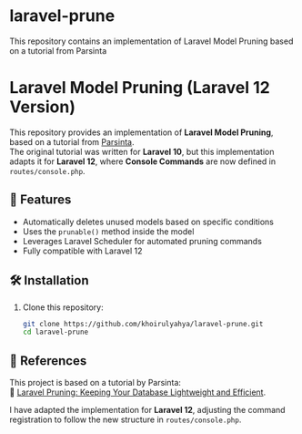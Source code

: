 # laravel-prune
This repository contains an implementation of Laravel Model Pruning based on a tutorial from Parsinta

# Laravel Model Pruning (Laravel 12 Version)

This repository provides an implementation of **Laravel Model Pruning**, based on a tutorial from [Parsinta](https://parsinta.com/articles/tutorial-laravel-pruning-menjaga-database-anda-tetap-ringan-dan-efisien-sengk).  
The original tutorial was written for **Laravel 10**, but this implementation adapts it for **Laravel 12**, where **Console Commands** are now defined in `routes/console.php`.

## 📌 Features  
- Automatically deletes unused models based on specific conditions  
- Uses the `prunable()` method inside the model  
- Leverages Laravel Scheduler for automated pruning commands  
- Fully compatible with Laravel 12  

## 🛠 Installation  
1. Clone this repository:  
   ```sh
   git clone https://github.com/khoirulyahya/laravel-prune.git
   cd laravel-prune

## 📖 References  
This project is based on a tutorial by Parsinta:  
🔗 [Laravel Pruning: Keeping Your Database Lightweight and Efficient](https://parsinta.com/articles/tutorial-laravel-pruning-menjaga-database-anda-tetap-ringan-dan-efisien-sengk).  

I have adapted the implementation for **Laravel 12**, adjusting the command registration to follow the new structure in `routes/console.php`.
